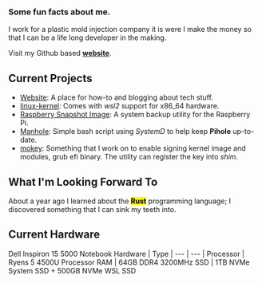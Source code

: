 ### Some fun facts about me.

I work for a plastic mold injection company it is were I make the money so that I can be a life long developer in the making.

Visit my Github based **[website](https://michaelschaecher.github.io/)**.

## Current Projects

- [Website](https://MichaelSchaecher.github.io): A place for how-to and blogging about tech stuff.
- [linux-kernel](https://github.com/MichaelSchaecher/linux-kernel): Comes with _wsl2_ support for x86_64 hardware.
- [Raspberry Snapshot Image](https://github.com/MichaelSchaecher/rsi): A system backup utility for the Raspberry Pi.
- [Manhole](https://github.com/MichaelSchaecher/manhole): Simple bash script using _SystemD_ to help keep **Pihole** up-to-date.
- [mokey](https://github.com/MichaelSchaecher/mokey): Something that I work on to enable signing kernel image and modules, grub efi binary. The utility can register the key into _shim_.

## What I'm Looking Forward To

About a year ago I learned about the **<mark>Rust</mark>** programming language; I discovered something that I can sink my teeth into.

## Current Hardware

Dell Inspiron 15 5000 Notebook
Hardware | Type
| --- | --- |
Processor | Ryens 5 4500U Processor
RAM | 64GB DDR4 3200MHz
SSD | 1TB NVMe System SSD + 500GB NVMe WSL SSD

<!--
**mschaecher78/mschaecher78** is a ✨ _special_ ✨ repository because its `README.md` (this file) appears on your GitHub profile.

Here are some ideas to get you started:

- 🔭 I’m currently working on ...
- 🌱 I’m currently learning ...
- 👯 I’m looking to collaborate on ...
- 🤔 I’m looking for help with ...
- 💬 Ask me about ...
- 📫 How to reach me: ...
- 😄 Pronouns: ...
- ⚡ Fun fact: ...
-->
